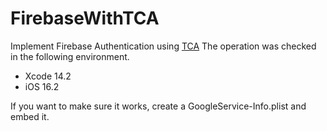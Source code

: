 # FirebaseWithTCA
Implement Firebase Authentication using [TCA](https://github.com/pointfreeco/swift-composable-architecture)
The operation was checked in the following environment.

- Xcode 14.2
- iOS 16.2

If you want to make sure it works, create a GoogleService-Info.plist and embed it.
